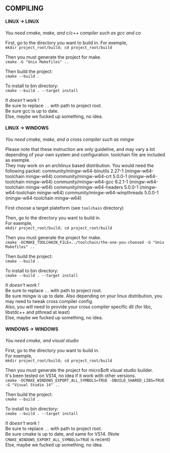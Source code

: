 ## **COMPILING**

#### **LINUX -> LINUX**
*You need cmake, make, and c/c++ compiler such as gcc and co*

First, go to the directory you want to build in.
For exemple,  
`mkdir project_root/build; cd project_root/build`

Then you must generate the project for make.  
`cmake -G "Unix Makefiles" ..`  

Then build the project:  
`cmake --build .`

To install to bin directory:  
`cmake --build . --target install`

*It doesn't work !*  
Be sure to replace `..` with path to project root.  
Be sure gcc is up to date.  
Else, maybe we fucked up something, no idea.

#### **LINUX -> WINDOWS**
*You need cmake, make, and a cross compiler such as mingw*

Please note that these instruction are only guideline, and may vary a lot depending
of your own system and configuration.
toolchain file are included as exemple.  
They may work on an archlinux based distribution. You would need the following packet:
community/mingw-w64-binutils 2.27-1 (mingw-w64-toolchain mingw-w64)
community/mingw-w64-crt 5.0.0-1 (mingw-w64-toolchain mingw-w64)
community/mingw-w64-gcc 6.2.1-1 (mingw-w64-toolchain mingw-w64)
community/mingw-w64-headers 5.0.0-1 (mingw-w64-toolchain mingw-w64)
community/mingw-w64-winpthreads 5.0.0-1 (mingw-w64-toolchain mingw-w64)

First choose a target plateform (see `toolchain` directory)

Then, go to the directory you want to build in.  
For exemple,  
`mkdir project_root/build; cd project_root/build`

Then you must generate the project for make.  
`cmake -DCMAKE_TOOLCHAIN_FILE=../toolchain/the-one-you-choosed -G "Unix Makefiles" ..`  

Then build the project:  
`cmake --build .`

To install to bin directory:  
`cmake --build . --target install`

*It doesn't work !*  
Be sure to replace `..` with path to project root.  
Be sure mingw is up to date. Also depending on your linux distribution, you may need to tweak cross compiler config.   
Also, you will need to provide your cross compiler specific dll (for libc, libstdc++ and pthread at least)   
Else, maybe we fucked up something, no idea.

#### **WINDOWS -> WINDOWS**
*You need cmake, and visual studio*

First, go to the directory you want to build in.  
For exemple,  
`mkdir project_root/build; cd project_root/build`

Then you must generate the project for micro$oft visual studio builder.  
It's been tested on VS14, no idea if it work with other versions.  
`cmake -DCMAKE_WINDOWS_EXPORT_ALL_SYMBOLS=TRUE -DBUILD_SHARED_LIBS=TRUE -G "Visual Studio 14" ..`  

Then build the project:  
`cmake --build .`

To install to bin directory:  
`cmake --build . --target install`

*It doesn't work !*  
Be sure to replace `..` with path to project root.  
Be sure cmake is up to date, and same for VS14. (Note `CMAKE_WINDOWS_EXPORT_ALL_SYMBOLS=TRUE` is recent)  
Else, maybe we fucked up something, no idea.
